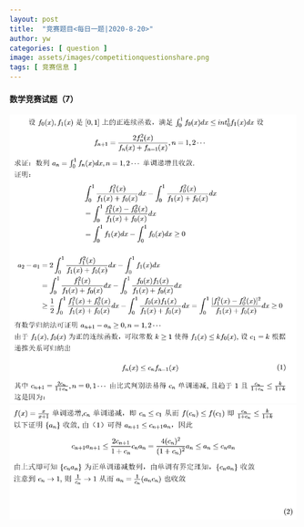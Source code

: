 ```yaml
---
layout: post
title:  "竞赛题目<每日一题|2020-8-20>"
author: yw
categories: [ question ]
image: assets/images/competitionquestionshare.png
tags: [ 竞赛信息 ]
---
```


#### 数学竞赛试题（7）

<img src="../assets/images/competitionquestion7_1.png" alt="">

<img src="../assets/images/competitionquestion7_2.png" alt="">